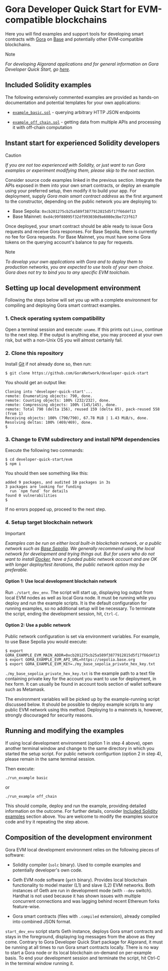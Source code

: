 # Gora Developer Quick Start for EVM-compatible blockchains

Here you will find examples and support tools for developing smart contracts with
[Gora](https://gora.io/) on [Base](https://base.org/) and potentially other
EVM-compatible blockchains.

> [!NOTE]
> *For developing Algorand applications and for general information on Gora
> Developer Quick Start, go [here](../README.md).*

## Included Solidity examples

The following extensively commented examples are provided as hands-on
documentation and potential templates for your own  applications:

 * [`example_basic.sol`](./example_basic.sol "Example app on Github") -
   querying arbitrary HTTP JSON endpoints

 * [`example_off_chain.sol`](./example_off_chain.sol "Example app on Github") -
   getting data from multiple APIs and processing it with off-chain computation

## Instant start for experienced Solidity developers

> [!CAUTION]
> *If you are not too experienced with Solidity, or just want to run Gora examples
> or experiment modifying them, please skip to the next section.*

Consider source code examples linked in the previous section. Integrate the APIs
exposed in them into your own smart contracts, or deploy an example using your
preferred setup, then modify it to build your app. For deployment, supply *Gora
main smart contract address* as the first argument to the constructor, depending
on the public network you are deploying to:

  * Base Sepolia: `0xcb201275cb25a589f3877912815d5f17f66d4f13`
  * Base Mainnet: `0xd4c99f88095f32df993030d9a6080e3be723f617`

Once deployed, your smart contract should be able ready to issue Gora requests
and receive Gora responses. For Base Sepolia, there is currently no fee for Gora
requests. For Base Mainnet, you must have some Gora tokens on the querying
account's balance to pay for requests.

> [!NOTE]
> *To develop your own applications with Gora and to deploy them to production
> networks, you are expected to use tools of your own choice. Gora does not try
> to bind you to any specific EVM toolchain.*

## Setting up local development environment

Following the steps below will set you up with a complete environment for
compiling and deploying Gora smart contract examples.

### 1. Check operating system compatibility

Open a terminal session and execute: `uname`. If this prints out `Linux`,
continue to the next step. If the output is anything else, you may proceed
at your own risk, but with a non-Unix OS you will almost certainly fail.

### 2. Clone this repository

Install [Git](https://git-scm.com/) if not already done so, then run:
```
$ git clone https://github.com/GoraNetwork/developer-quick-start
```
You should get an output like:
```
Cloning into 'developer-quick-start'...
remote: Enumerating objects: 790, done.
remote: Counting objects: 100% (232/232), done.
remote: Compressing objects: 100% (145/145), done.
remote: Total 790 (delta 156), reused 159 (delta 85), pack-reused 558 (from 1)
Receiving objects: 100% (790/790), 67.78 MiB | 1.43 MiB/s, done.
Resolving deltas: 100% (469/469), done.
$
```

### 3. Change to EVM subdirectory and install NPM dependencies

Execute the following two commands:
```
$ cd developer-quick-start/evm
$ npm i
```

You should then see something like this:
```
added 9 packages, and audited 10 packages in 3s
3 packages are looking for funding
  run `npm fund` for details
found 0 vulnerabilities
$
```

If no errors popped up, proceed to the next step.

###  4. Setup target blockchain network

> [!IMPORTANT]
> *Examples can be run on either local built-in blockchain network, or a public
> network such as [Base Sepolia](https://sepolia.basescan.org/). We generally
> recommend using the local network for development and trying things out. But
> for users who do not want to install [Docker](https://docker.io/), have a
> funded public network account and are OK with longer deploy/test iterations,
> the public network option may be preferable.*

#### Option 1: Use local development blockchain network

Run `./start_dev_env`. The script will start up, displaying log output from
local EVM nodes as well as local Gora node. It must be running while you deploy
and run the example scripts. It is the default configuration for running examples,
so no additional setup will be necessary. To terminate the script, ending the
development session, hit, `Ctrl-C`.

#### Option 2: Use a public network

Public network configuration is set via environment variables. For example,
to use Base Sepolia you would execute:
```
$ export GORA_EXAMPLE_EVM_MAIN_ADDR=0xcb201275cb25a589f3877912815d5f17f66d4f13
$ export GORA_EXAMPLE_EVM_API_URL=https://sepolia.base.org
$ export GORA_EXAMPLE_EVM_KEY=./my_base_sepolia_private_hex_key.txt
```
`./my_base_sepolia_private_hex_key.txt` is the example path to a text file
containing private key for the account you want to use for deployment,
in hex form. It can usually be found in account tools section of wallet
software such as Metamask.

The environment variables will be picked up by the example-running script
discussed below. It should be possible to deploy example scripts to any public
EVM network using this method. Deploying to a mainnets is, however, strongly
discouraged for security reasons.

## Running and modifying the examples

If using local development environment (option 1 in step 4 above), open another
terminal window and change to the same directory in which you started the setup
script. For public network configurtion (option 2 in step 4), please remain in
the same terminal session.

Then execute:
```
./run_example basic
```
or
```
./run_example off_chain
```

This should compile, deploy and run the example, providing detailed information
on the outcome. For further details, consider [Included Solidity examples](#included-solidity-examples)
section above. You are welcome to modify the examples source code and try it
repeating the step above.

## Composition of the development environment

Gora EVM local development environment relies on the following pieces of software:

 * Solidity compiler (`solc` binary). Used to compile examples and potentially
   developer's own code.

 * Geth EVM node software (`geth` binary). Provides local blockchain
   functionality to model master (L1) and slave (L2) EVM networks. Both
   instances of Geth are run in development mode (with `--dev` switch).
   Hardhat is not used because it has shown issues with multiple concurrent
   connections and was lagging behind recent Ethereum forks feature-wise.

 * Gora smart contracts (files with `.compiled` extension), already compiled
   into combined JSON format.

`start_dev_env` script starts Geth instance, deploys Gora smart contracts and
stays in the foreground, displaying log messages from the above as they come.
Contrary to Gora Developer Quick Start package for Algorand, it must be running
at all times to run Gora smart contracts locally. There is no way to start a
Gora node or its local blockchain on-demand on per-example basis.  To end your
development session and terminate the script, hit Ctrl-C in the terminal window
running it.
